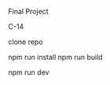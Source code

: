 Final Project

C-14

clone repo
<!-- para install -->
npm run install
npm run build
<!-- para modo desarrollo -->
npm run dev
